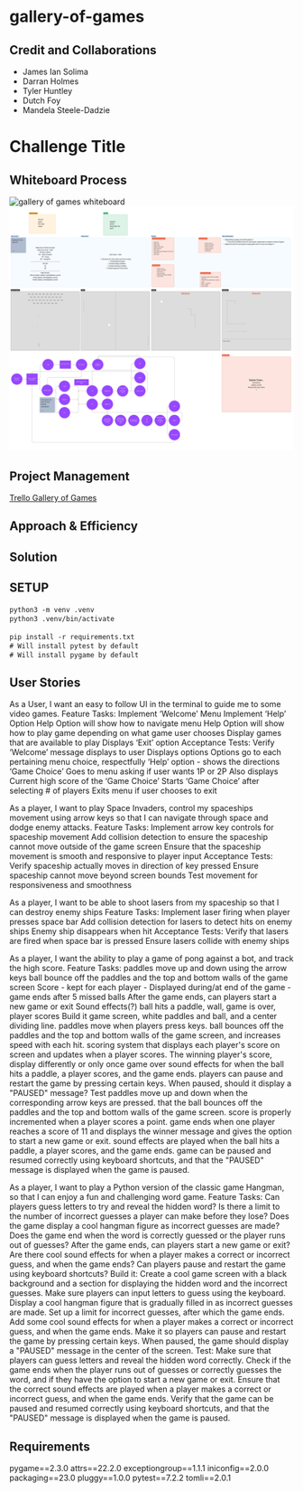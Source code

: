 # gallery-of-games

## Credit and Collaborations

- James Ian Solima
- Darran Holmes
- Tyler Huntley
- Dutch Foy
- Mandela Steele-Dadzie

# Challenge Title
<!-- Description of the challenge -->

## Whiteboard Process
![gallery of games whiteboard](team-agreement/Gallery%20of%20Games.jpg)
![gallery of games wireframe](team-agreement/Wireframe_Gallery_of_Games.jpg)

## Project Management
[Trello Gallery of Games](https://trello.com/invite/b/LdzZM5iA/ATTI95625f9015f7b008a888cf1edde70ac6CBECCA49/401-midterm)

## Approach & Efficiency
<!-- What approach did you take? Why? What is the Big O space/time for this approach? -->

## Solution
<!-- Show how to run your code, and examples of it in action -->


## SETUP
```
python3 -m venv .venv
python3 .venv/bin/activate

pip install -r requirements.txt
# Will install pytest by default
# Will install pygame by default
```

## User Stories
As a User, I want an easy to follow UI in the terminal to guide me to some video games.
Feature Tasks:
Implement ‘Welcome’ Menu
Implement ‘Help’ Option
Help Option will show how to navigate menu
Help Option will show how to play game depending on what game user chooses
Display games that are available to play 
Displays ‘Exit’ option
Acceptance Tests:
Verify ‘Welcome’ message displays to user
Displays options
Options go to each pertaining menu choice, respectfully
‘Help’ option - shows the directions
‘Game Choice’ 
Goes to menu asking if user wants 1P or 2P 
Also displays Current high score of the ‘Game Choice’
Starts ‘Game Choice’ after selecting # of players 
Exits menu if user chooses to exit

As a player, I want to play Space Invaders, control my spaceships movement using arrow keys so that I can navigate through space and dodge enemy attacks.
Feature Tasks:
Implement arrow key controls for spaceship movement
Add collision detection to ensure the spaceship cannot move outside of the game screen
Ensure that the spaceship movement is smooth and responsive to player input
Acceptance Tests:
Verify spaceship actually moves in direction of key pressed
Ensure spaceship cannot move beyond screen bounds
Test movement for responsiveness and smoothness

As a player, I want to be able to shoot lasers from my spaceship so that I can destroy enemy ships
Feature Tasks:
Implement laser firing when player presses space bar
Add collision detection for lasers to detect hits on enemy ships
Enemy ship disappears when hit
Acceptance Tests:
Verify that lasers are fired when space bar is pressed
Ensure lasers collide with enemy ships

As a player, I want the ability to play a game of pong against a bot, and track the high score.
Feature Tasks:
paddles move up and down using the arrow keys
ball bounce off the paddles and the top and bottom walls of the game screen
Score - kept for each player - Displayed during/at end of the game - game ends after 5 missed balls
After the game ends, can players start a new game or exit
Sound effects(?) ball hits a paddle, wall, game is over, player scores
Build it
game screen, white paddles and ball, and a center dividing line.
paddles move when players press keys.
ball bounces off the paddles and the top and bottom walls of the game screen, and increases speed with each hit.
scoring system that displays each player's score on screen and updates when a player scores. The winning player's score, display differently or only once game over
sound effects for when the ball hits a paddle, a player scores, and the game ends.
players can pause and restart the game by pressing certain keys. When paused, should it display a "PAUSED" message?
Test
paddles move up and down when the corresponding arrow keys are pressed.
that the ball bounces off the paddles and the top and bottom walls of the game screen.
score is properly incremented when a player scores a point.
game ends when one player reaches a score of 11 and displays the winner message and gives the option to start a new game or exit.
sound effects are played when the ball hits a paddle, a player scores, and the game ends.
game can be paused and resumed correctly using keyboard shortcuts, and that the "PAUSED" message is displayed when the game is paused.

As a player, I want to play a Python version of the classic game Hangman, so that I can enjoy a fun and challenging word game.
Feature Tasks:
Can players guess letters to try and reveal the hidden word?
Is there a limit to the number of incorrect guesses a player can make before they lose?
Does the game display a cool hangman figure as incorrect guesses are made?
Does the game end when the word is correctly guessed or the player runs out of guesses? After the game ends, can players start a new game or exit?
Are there cool sound effects for when a player makes a correct or incorrect guess, and when the game ends?
Can players pause and restart the game using keyboard shortcuts?
Build it:
Create a cool game screen with a black background and a section for displaying the hidden word and the incorrect guesses.
Make sure players can input letters to guess using the keyboard.
Display a cool hangman figure that is gradually filled in as incorrect guesses are made.
Set up a limit for incorrect guesses, after which the game ends.
Add some cool sound effects for when a player makes a correct or incorrect guess, and when the game ends.
Make it so players can pause and restart the game by pressing certain keys. When paused, the game should display a "PAUSED" message in the center of the screen.
Test:
Make sure that players can guess letters and reveal the hidden word correctly.
Check if the game ends when the player runs out of guesses or correctly guesses the word, and if they have the option to start a new game or exit.
Ensure that the correct sound effects are played when a player makes a correct or incorrect guess, and when the game ends.
Verify that the game can be paused and resumed correctly using keyboard shortcuts, and that the "PAUSED" message is displayed when the game is paused.

## Requirements
pygame==2.3.0
attrs==22.2.0
exceptiongroup==1.1.1
iniconfig==2.0.0
packaging==23.0
pluggy==1.0.0
pytest==7.2.2
tomli==2.0.1